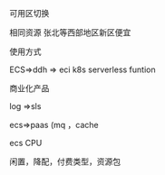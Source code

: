 可用区切换

相同资源 张北等西部地区新区便宜

使用方式

ECS=>ddh => eci k8s serverless funtion

商业化产品

log =>sls

ecs=>paas (mq ，cache

ecs CPU

闲置，降配，付费类型，资源包